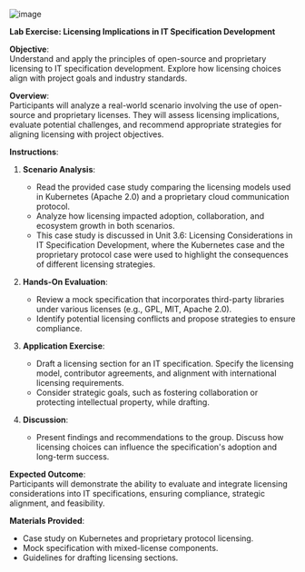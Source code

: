 ![image](https://github.com/user-attachments/assets/d924111a-0127-40bb-a46b-9738c35cd1cd)

**Lab Exercise: Licensing Implications in IT Specification Development**

**Objective**:  
Understand and apply the principles of open-source and proprietary licensing to IT specification development. Explore how licensing choices align with project goals and industry standards.

**Overview**:  
Participants will analyze a real-world scenario involving the use of open-source and proprietary licenses. They will assess licensing implications, evaluate potential challenges, and recommend appropriate strategies for aligning licensing with project objectives.

**Instructions**:  
1. **Scenario Analysis**:  
   - Read the provided case study comparing the licensing models used in Kubernetes (Apache 2.0) and a proprietary cloud communication protocol.
   - Analyze how licensing impacted adoption, collaboration, and ecosystem growth in both scenarios.
   - This case study is discussed in Unit 3.6: Licensing Considerations in IT Specification Development, where the Kubernetes case and the proprietary protocol case were used to highlight the consequences of different licensing strategies.

2. **Hands-On Evaluation**:  
   - Review a mock specification that incorporates third-party libraries under various licenses (e.g., GPL, MIT, Apache 2.0).
   - Identify potential licensing conflicts and propose strategies to ensure compliance.

3. **Application Exercise**:  
   - Draft a licensing section for an IT specification. Specify the licensing model, contributor agreements, and alignment with international licensing requirements.
   - Consider strategic goals, such as fostering collaboration or protecting intellectual property, while drafting.

4. **Discussion**:  
   - Present findings and recommendations to the group. Discuss how licensing choices can influence the specification's adoption and long-term success.

**Expected Outcome**:  
Participants will demonstrate the ability to evaluate and integrate licensing considerations into IT specifications, ensuring compliance, strategic alignment, and feasibility.

**Materials Provided**:  
- Case study on Kubernetes and proprietary protocol licensing.  
- Mock specification with mixed-license components.  
- Guidelines for drafting licensing sections.
